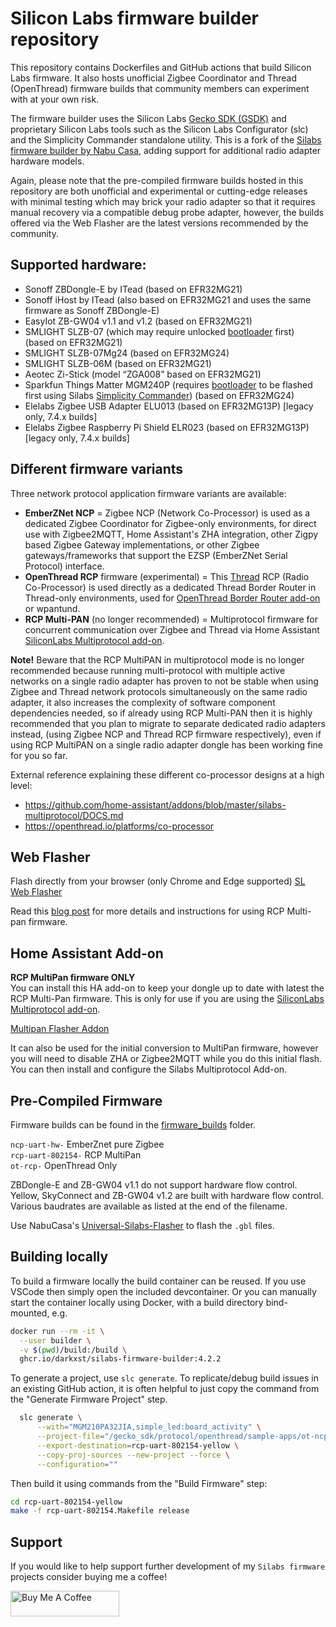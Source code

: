 # Silicon Labs firmware builder repository

This repository contains Dockerfiles and GitHub actions that build Silicon Labs firmware. It also hosts unofficial Zigbee Coordinator and Thread (OpenThread) firmware builds that community members can experiment with at your own risk.

The firmware builder uses the Silicon Labs [Gecko SDK (GSDK)](https://github.com/SiliconLabs/gecko_sdk) and proprietary Silicon Labs tools such as the Silicon Labs Configurator (slc) and the Simplicity Commander standalone utility. This is a fork of the [Silabs firmware builder by Nabu Casa](https://github.com/NabuCasa/silabs-firmware-builder), adding support for additional radio adapter hardware models.

Again, please note that the pre-compiled firmware builds hosted in this repository are both unofficial and experimental or cutting-edge releases with  minimal testing which may brick your radio adapter so that it requires manual recovery via a compatible debug probe adapter, however, the builds offered via the Web Flasher are the latest versions recommended by the community.

## Supported hardware:
* Sonoff ZBDongle-E by ITead (based on EFR32MG21)
* Sonoff iHost by ITead (also based on EFR32MG21 and uses the same firmware as Sonoff ZBDongle-E)
* EasyIot ZB-GW04 v1.1 and v1.2 (based on EFR32MG21)
* SMLIGHT SLZB-07 (which may require unlocked [bootloader](https://github.com/darkxst/silabs-firmware-builder/raw/main/firmware_builds/slzb-07/BTL_SLZB07.gbl) first) (based on EFR32MG21)
* SMLIGHT SLZB-07Mg24 (based on EFR32MG24)
* SMLIGHT SLZB-06M (based on EFR32MG21)
* Aeotec Zi-Stick (model “ZGA008” based on EFR32MG21)
* Sparkfun Things Matter MGM240P (requires [bootloader](https://github.com/darkxst/silabs-firmware-builder/blob/main/firmware_builds/mgm240p/bootloader-uart-xmodem_NCP.hex) to be flashed first using Silabs [Simplicity Commander](https://community.silabs.com/s/article/simplicity-commander?language=en_US)) (based on EFR32MG24)
* Elelabs Zigbee USB Adapter ELU013 (based on EFR32MG13P) [legacy only, 7.4.x builds]
* Elelabs Zigbee Raspberry Pi Shield ELR023 (based on EFR32MG13P) [legacy only, 7.4.x builds]

## Different firmware variants

Three network protocol application firmware variants are available:

* **EmberZNet NCP** = Zigbee NCP (Network Co-Processor) is used as a dedicated Zigbee Coordinator for Zigbee-only environments, for direct use with Zigbee2MQTT, Home Assistant's ZHA integration, other Zigpy based Zigbee Gateway implementations, or other Zigbee gateways/frameworks that support the EZSP (EmberZNet Serial Protocol) interface.
* **OpenThread RCP** firmware (experimental) = This [Thread](https://en.wikipedia.org/wiki/Thread_(network_protocol)) RCP (Radio Co-Processor) is used directly as a dedicated Thread Border Router in Thread-only environments, used for [OpenThread Border Router add-on](https://github.com/home-assistant/addons/blob/master/openthread_border_router/DOCS.md) or wpantund.
* **RCP Multi-PAN** (no longer recommended) = Multiprotocol firmware for concurrent communication over Zigbee and Thread via Home Assistant [SiliconLabs Multiprotocol add-on](https://github.com/home-assistant/addons/blob/master/silabs-multiprotocol/DOCS.md).

**Note!** Beware that the RCP MultiPAN in multiprotocol mode is no longer recommended because running multi-protocol with multiple active networks on a single radio adapter has proven to not be stable when using Zigbee and Thread network protocols simultaneously on the same radio adapter, it also increases the complexity of software component dependencies needed, so if already using RCP Multi-PAN then it is highly recommended that you plan to migrate to separate dedicated radio adapters instead, (using Zigbee NCP and Thread RCP firmware respectively), even if using RCP MultiPAN on a single radio adapter dongle has been working fine for you so far.

External reference explaining these different co-processor designs at a high level:
  * https://github.com/home-assistant/addons/blob/master/silabs-multiprotocol/DOCS.md
  * https://openthread.io/platforms/co-processor

## Web Flasher
Flash directly from your browser (only Chrome and Edge supported) [SL Web Flasher](https://darkxst.github.io/silabs-firmware-builder/)

Read this [blog post](https://dialedin.com.au/blog/sonoff-zbdongle-e-rcp-firmware) for more details and instructions for using RCP Multi-pan firmware.

## Home Assistant Add-on
**RCP MultiPan firmware ONLY**  
You can install this HA add-on to keep your dongle up to date with latest the RCP  Multi-Pan firmware. This is only for use if you are using the [SiliconLabs Multiprotocol add-on](https://github.com/home-assistant/addons/blob/master/silabs-multiprotocol/DOCS.md).

[Multipan Flasher Addon](https://github.com/darkxst/multipan_flasher/tree/main)

It can also be used for the initial conversion to MultiPan firmware, however you will need to disable ZHA or Zigbee2MQTT while you do this initial flash. You can then install and configure the Silabs Multiprotocol Add-on.

## Pre-Compiled Firmware
Firmware builds can be found in the [firmware_builds](https://github.com/darkxst/silabs-firmware-builder/tree/main/firmware_builds) folder.

`ncp-uart-hw-` EmberZnet pure Zigbee  
`rcp-uart-802154-` RCP MultiPan  
`ot-rcp-` OpenThread Only  

ZBDongle-E and ZB-GW04 v1.1 do not support hardware flow control. Yellow, SkyConnect and ZB-GW04 v1.2 are built with hardware flow control. Various baudrates are available as listed at the end of the filename.

Use NabuCasa's [Universal-Silabs-Flasher](https://github.com/NabuCasa/universal-silabs-flasher) to flash the `.gbl` files.


## Building locally

To build a firmware locally the build container can be reused. If you use VSCode then simply open the included devcontainer. Or you can manually start the
container locally using Docker, with a build directory bind-mounted, e.g.

```sh
docker run --rm -it \
  --user builder \
  -v $(pwd)/build:/build \
  ghcr.io/darkxst/silabs-firmware-builder:4.2.2
```

To generate a project, use `slc generate`. To replicate/debug build issues in
an existing GitHub action, it is often helpful to just copy the command from
the "Generate Firmware Project" step.

```sh
  slc generate \
      --with="MGM210PA32JIA,simple_led:board_activity" \
      --project-file="/gecko_sdk/protocol/openthread/sample-apps/ot-ncp/rcp-uart-802154.slcp" \
      --export-destination=rcp-uart-802154-yellow \
      --copy-proj-sources --new-project --force \
      --configuration=""
```

Then build it using commands from the "Build Firmware" step:

```sh
cd rcp-uart-802154-yellow
make -f rcp-uart-802154.Makefile release
```

## Support

If you would like to help support further development of my `Silabs firmware` projects consider buying me a coffee!

<a href="https://www.buymeacoffee.com/darkxst" target="_blank"><img src="img/blue-button.png" alt="Buy Me A Coffee" height="41" width="174"></a>
